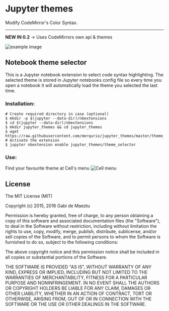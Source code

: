# Jupyter themes

Modify CodeMirror's Color Syntax.

-----

**NEW IN 0.2** -> Uses CodeMirrors own api & themes

![ example image ](https://cloud.githubusercontent.com/assets/1485056/14039493/573bf7ac-f25d-11e5-9cd6-c6c985cc68c0.png)

## Notebook theme selector

This is a Jupyter notebook extension to select code syntax highlighting. The selected theme is stored in Jupyter notebooks config file so every time you open a notebook it will automatically load the theme you selected the last time.

### Installation:

```shell
# Create required directory in case (optional)
$ mkdir -p $(jupyter --data-dir)/nbextensions
$ cd $(jupyter --data-dir)/nbextensions
$ mkdir jupyter_themes && cd jupyter_themes
$ wget https://raw.githubusercontent.com/merqurio/jupyter_themes/master/theme_selector.js
# Activate the extension
$ jupyter nbextension enable jupyter_themes/theme_selector
```

### Use:
Find your favourite theme at Cell's menu
![Cell menu](https://cloud.githubusercontent.com/assets/1485056/14039527/b9f81060-f25d-11e5-84cf-74de7dca707b.png)


## License

The MIT License (MIT)

Copyright (c) 2015, 2016 Gabi de Maeztu

Permission is hereby granted, free of charge, to any person obtaining a copy
of this software and associated documentation files (the "Software"), to deal
in the Software without restriction, including without limitation the rights
to use, copy, modify, merge, publish, distribute, sublicense, and/or sell
copies of the Software, and to permit persons to whom the Software is
furnished to do so, subject to the following conditions:

The above copyright notice and this permission notice shall be included in all
copies or substantial portions of the Software.

THE SOFTWARE IS PROVIDED "AS IS", WITHOUT WARRANTY OF ANY KIND, EXPRESS OR
IMPLIED, INCLUDING BUT NOT LIMITED TO THE WARRANTIES OF MERCHANTABILITY,
FITNESS FOR A PARTICULAR PURPOSE AND NONINFRINGEMENT. IN NO EVENT SHALL THE
AUTHORS OR COPYRIGHT HOLDERS BE LIABLE FOR ANY CLAIM, DAMAGES OR OTHER
LIABILITY, WHETHER IN AN ACTION OF CONTRACT, TORT OR OTHERWISE, ARISING FROM,
OUT OF OR IN CONNECTION WITH THE SOFTWARE OR THE USE OR OTHER DEALINGS IN THE
SOFTWARE.
